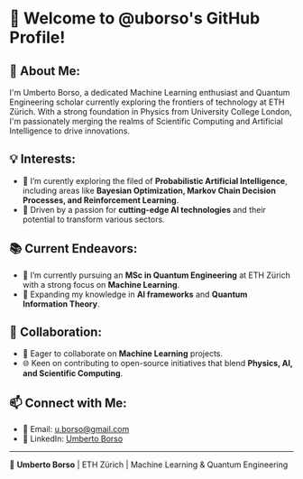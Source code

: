 # 👋 Welcome to @uborso's GitHub Profile!

## 🌟 About Me:
I'm Umberto Borso, a dedicated Machine Learning enthusiast and Quantum Engineering scholar currently exploring the frontiers of technology at ETH Zürich. With a strong foundation in Physics from University College London, I'm passionately merging the realms of Scientific Computing and Artificial Intelligence to drive innovations.

## 💡 Interests:
- 👀 I’m curently exploring the filed of **Probabilistic Artificial Intelligence**, including areas like **Bayesian Optimization, Markov Chain Decision Processes, and Reinforcement Learning**.
- 🚀 Driven by a passion for **cutting-edge AI technologies** and their potential to transform various sectors.

## 📚 Current Endeavors:
- 🌱 I’m currently pursuing an **MSc in Quantum Engineering** at ETH Zürich with a strong focus on **Machine Learning**.
- 🧠 Expanding my knowledge in **AI frameworks** and **Quantum Information Theory**.

## 🤝 Collaboration:
- 💞️ Eager to collaborate on **Machine Learning** projects.
- 🌐 Keen on contributing to open-source initiatives that blend **Physics, AI, and Scientific Computing**.

## 📫 Connect with Me:
- 📧 Email: [u.borso@gmail.com](mailto:u.borso@gmail.com)
- 🔗 LinkedIn: [Umberto Borso](https://www.linkedin.com/in/umberto-borso-1990a11a1/)

---

🌟 **Umberto Borso** | ETH Zürich | Machine Learning & Quantum Engineering
